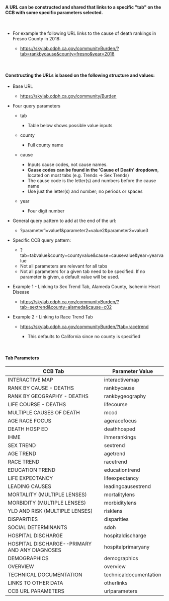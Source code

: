 #### A URL can be constructed and shared that links to a specific "tab" on the CCB with some specific parameters selected.

<br>

-   For example the following URL links to the cause of death rankings in Fresno County in 2018:

    -   <a target="_blank" rel="noopener noreferrer" href="https://skylab.cdph.ca.gov/communityBurden/?tab=rankbycause&county=fresno&year=2018">https://skylab.cdph.ca.gov/communityBurden/?tab=rankbycause&county=fresno&year=2018</a>
    
<br>

#### Constructing the URLs is based on the following structure and values:

-   Base URL

    -   <a target="_blank" rel="noopener noreferrer" href="https://skylab.cdph.ca.gov/community/Burden">https://skylab.cdph.ca.gov/community/Burden</a>

-   Four query parameters

    -   tab

        -   Table below shows possible value inputs

    -   county

        -   Full county name

    -   cause

        -   Inputs cause codes, not cause names.
        -   **Cause codes can be found in the 'Cause of Death' dropdown**, located on most tabs (e.g. Trends -\> Sex Trends)
        -   The cause code is the letter(s) and numbers before the cause name
        -   Use just the letter(s) and number; no periods or spaces

    -   year

        -   Four digit number

-   General query pattern to add at the end of the url:

    -   ?parameter1=value1&parameter2=value2&parameter3=value3

-   Specific CCB query pattern:

    -   ?tab=tabvalue&county=countyvalue&cause=causevalue&year=yearvalue
    -   Not all parameters are relevant for all tabs
    -   Not all parameters for a given tab need to be specified. If no parameter is given, a default value will be used.

-   Example 1 - Linking to Sex Trend Tab, Alameda County, Ischemic Heart Disease

    -   <a target="_blank" rel="noopener noreferrer" href="https://skylab.cdph.ca.gov/communityBurden/?tab=sextrend&county=alameda&cause=c02">https://skylab.cdph.ca.gov/communityBurden/?tab=sextrend&county=alameda&cause=c02</a>

-   Example 2 - Linking to Race Trend Tab

    -   <a target="_blank" rel="noopener noreferrer" href="https://skylab.cdph.ca.gov/communityBurden/?tab=racetrend">https://skylab.cdph.ca.gov/communityBurden/?tab=racetrend</a>

        -   This defaults to California since no county is specified

<br>

#### Tab Parameters

| CCB Tab                                       | Parameter Value        |
|-----------------------------------------------|------------------------|
| INTERACTIVE MAP                               | interactivemap         |
| RANK BY CAUSE - DEATHS                        | rankbycause            |
| RANK BY GEOGRAPHY - DEATHS                    | rankbygeography        |
| LIFE COURSE - DEATHS                          | lifecourse             |
| MULTIPLE CAUSES OF DEATH                      | mcod                   |
| AGE RACE FOCUS                                | ageracefocus           |
| DEATH HOSP ED                                 | deathhosped            |
| IHME                                          | ihmerankings           |
| SEX TREND                                     | sextrend               |
| AGE TREND                                     | agetrend               |
| RACE TREND                                    | racetrend              |
| EDUCATION TREND                               | educationtrend         |
| LIFE EXPECTANCY                               | lifeexpectancy         |
| LEADING CAUSES                                | leadingcausestrend     |
| MORTALITY (MULTIPLE LENSES)                   | mortalitylens          |
| MORBIDITY (MULTIPLE LENSES)                   | morbiditylens          |
| YLD AND RISK (MULTIPLE LENSES)                | risklens               |
| DISPARITIES                                   | disparities            |
| SOCIAL DETERMINANTS                           | sdoh                   |
| HOSPITAL DISCHARGE                            | hospitaldischarge      |
| HOSPITAL DISCHARGE--PRIMARY AND ANY DIAGNOSES | hospitalprimaryany     |
| DEMOGRAPHICS                                  | demographics           |
| OVERVIEW                                      | overview               |
| TECHNICAL DOCUMENTATION                       | technicaldocumentation |
| LINKS TO OTHER DATA                           | otherlinks             |
| CCB URL PARAMETERS                            | urlparameters          |

